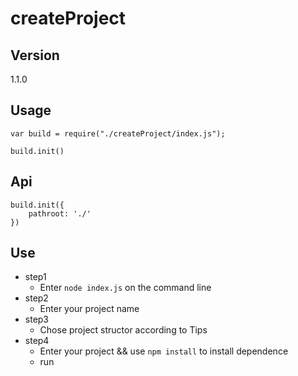 # createProject

## Version

1.1.0

## Usage

```
var build = require("./createProject/index.js");

build.init()
```

## Api

```
build.init({
    pathroot: './'
})
```

## Use
- step1
    + Enter `node index.js` on the command line
- step2
    + Enter your project name 
- step3
    + Chose project structor according to Tips
- step4
    + Enter your project && use `npm install` to install dependence
    + run
